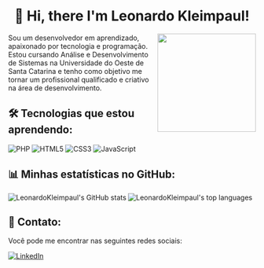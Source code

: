 <h1 align="center">👋 Hi, there I'm Leonardo Kleimpaul!</h1>

<img src="https://media.giphy.com/media/26tn33aiTi1jkl6H6/giphy.gif" width="200" align="right">

Sou um desenvolvedor em aprendizado, apaixonado por tecnologia e programação. Estou cursando Análise e Desenvolvimento de Sistemas na Universidade do Oeste de Santa Catarina e tenho como objetivo me tornar um profissional qualificado e criativo na área de desenvolvimento.

## 🛠 Tecnologias que estou aprendendo:

<p align="left">
  <img src="https://img.shields.io/badge/PHP-777BB4?style=for-the-badge&logo=php&logoColor=white" alt="PHP">
  <img src="https://img.shields.io/badge/HTML5-E34F26?style=for-the-badge&logo=html5&logoColor=white" alt="HTML5">
  <img src="https://img.shields.io/badge/CSS3-1572B6?style=for-the-badge&logo=css3&logoColor=white" alt="CSS3">
  <img src="https://img.shields.io/badge/JavaScript-F7DF1E?style=for-the-badge&logo=javascript&logoColor=black" alt="JavaScript">
</p>


## 📊 Minhas estatísticas no GitHub:

<p align="left">
  <img src="https://github-readme-stats.vercel.app/api?username=LeonardoKleimpaul&show_icons=true&theme=tokyonight" alt="LeonardoKleimpaul's GitHub stats">
  <img src="https://github-readme-stats.vercel.app/api/top-langs/?username=LeonardoKleimpaul&layout=compact&theme=tokyonight" alt="LeonardoKleimpaul's top languages">
</p>

## 📱 Contato:

Você pode me encontrar nas seguintes redes sociais:

<p align="left">
  <a href="https://www.linkedin.com/in/leonardo-kleimpaul/" target="_blank"><img src="https://img.shields.io/badge/LinkedIn-0077B5?style=for-the-badge&logo=linkedin&logoColor=white" alt="LinkedIn"></a>
</p>
